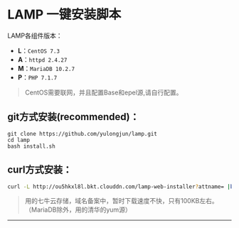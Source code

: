 # LAMP 一键安装脚本

LAMP各组件版本：

* **L**：`CentOS 7.3`
* **A**：`httpd 2.4.27`
* **M**：`MariaDB 10.2.7`
* **P**：`PHP 7.1.7`

> CentOS需要联网，并且配置Base和epel源,请自行配置。

## git方式安装(recommended)：

```
git clone https://github.com/yulongjun/lamp.git
cd lamp
bash install.sh
```
## curl方式安装：

```bash
curl -L http://ou5hkxl8l.bkt.clouddn.com/lamp-web-installer?attname= |bash
```

> 用的七牛云存储，域名备案中，暂时下载速度不快，只有100KB左右。（MariaDB除外，用的清华的yum源）

----------
